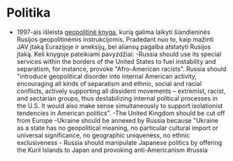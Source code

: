 # Politika

* 1997-ais išleista [geopolitinė knyga](https://www.wikiwand.com/en/Foundations_of_Geopolitics), kurią galima laikyti šiandieninės Rusijos geopolitinėmis instrukcijomis. Pradedant nuo to, kaip mažinti JAV įtaką Eurazijoje ir aneksijų, bei aliansų pagalba atstatyti Rusijos įtaką. Keli knygoje pateikiami pavyzdžiai: -Russia should use its special services within the borders of the United States to fuel instability and separatism, for instance, provoke "Afro-American racists". Russia should "introduce geopolitical disorder into internal American activity, encouraging all kinds of separatism and ethnic, social and racial conflicts, actively supporting all dissident movements – extremist, racist, and sectarian groups, thus destabilizing internal political processes in the U.S. It would also make sense simultaneously to support isolationist tendencies in American politics".  -The United Kingdom should be cut off from Europe  -Ukraine should be annexed by Russia because "Ukraine as a state has no geopolitical meaning, no particular cultural import or universal significance, no geographic uniqueness, no ethnic exclusiveness - Russia should manipulate Japanese politics by offering the Kuril Islands to Japan and provoking anti-Americanism \#russia

